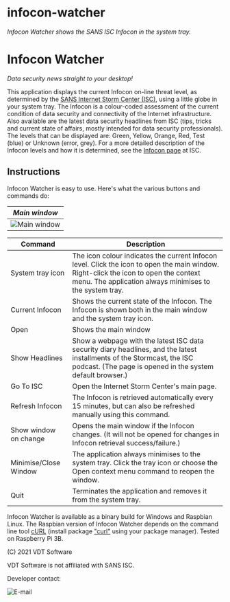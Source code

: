 # infocon-watcher
_Infocon Watcher shows the SANS ISC Infocon in the system tray._

Infocon Watcher
===============

_Data security news straight to your desktop!_

This application displays the current Infocon on-line threat level, as determined by the [SANS Internet Storm Center (ISC)](https://isc.sans.edu/), using a little globe in your system tray. The Infocon is a colour-coded assessment of the current condition of data security and connectivity of the Internet infrastructure. Also available are the latest data security headlines from ISC (tips, tricks and current state of affairs, mostly intended for data security professionals).
The levels that can be displayed are: Green, Yellow, Orange, Red, Test (blue) or Unknown (error, grey). For a more detailed description of the Infocon levels and how it is determined, see the [Infocon page](https://isc.sans.edu/infocon.html) at ISC.

Instructions
------------
Infocon Watcher is easy to use. Here's what the various buttons and commands do:

| _Main window_ |
| :---: |
| ![Main window](https://i.postimg.cc/LszB0WK6/Infocon-Watcher-window.png) |

| Command | Description |
|---|---|
| System tray icon | The icon colour indicates the current Infocon level. Click the icon to open the main window. Right-click the icon to open the context menu. The application always minimises to the system tray. |
| Current Infocon | Shows the current state of the Infocon. The Infocon is shown both in the main window and the system tray icon. |
| Open | Shows the main window |
| Show Headlines | Show a webpage with the latest ISC data security diary headlines, and the latest installments of the Stormcast, the ISC podcast. (The page is opened in the system default browser.) |
| Go To ISC | Open the Internet Storm Center's main page. |
| Refresh Infocon | The Infocon is retrieved automatically every 15 minutes, but can also be refreshed manually using this command. |
| Show window on change | Opens the main window if the Infocon changes. (It will not be opened for changes in Infocon retrieval success/failure.) |
| Minimise/Close Window | The application always minimises to the system tray. Click the tray icon or choose the Open context menu command to reopen the window. |
| Quit | Terminates the application and removes it from the system tray. |

Infocon Watcher is available as a binary build for Windows and Raspbian Linux. The Raspbian version of Infocon Watcher depends on the command line tool [cURL](https://curl.haxx.se/) (install package ["curl"](http://mirrordirector.raspbian.org/raspbian/pool/main/c/curl/) using your package manager). Tested on Raspberry Pi 3B.

(C) 2021 VDT Software

VDT Software is not affiliated with SANS ISC.

Developer contact:

![E-mail](https://i.postimg.cc/B6BptVMw/iw-email2.png)
